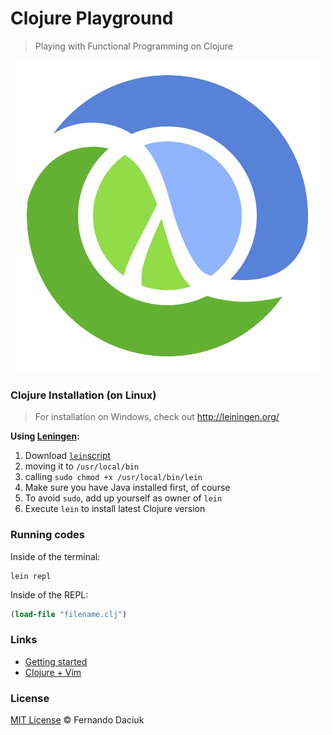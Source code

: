 # Clojure Playground

> Playing with Functional Programming on Clojure

<p align="center">
  <img src="logo.png">
</p>

### Clojure Installation (on Linux)

> For installation on Windows, check out http://leiningen.org/

**Using [Leningen](http://leiningen.org/):**

1. Download [`lein`script](https://raw.github.com/technomancy/leiningen/stable/bin/lein)
2. moving it to `/usr/local/bin`
3. calling `sudo chmod +x /usr/local/bin/lein`
4. Make sure you have Java installed first, of course
5. To avoid `sudo`, add up yourself as owner of `lein`
6. Execute `lein` to install latest Clojure version

### Running codes

Inside of the terminal:

```console
lein repl
```

Inside of the REPL:

```clj
(load-file "filename.clj")
```

### Links

- [Getting started](http://java.ociweb.com/mark/clojure/article.html)
- [Clojure + Vim](http://neo.com/2014/02/25/getting-started-with-clojure-in-vim/)

### License

[MIT License](https://github.com/fdaciuk/licenses/blob/master/MIT-LICENSE.md) &copy; Fernando Daciuk

